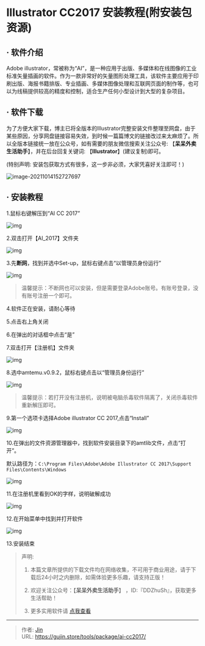 # Illustrator CC2017 安装教程(附安装包资源)


## · 软件介绍
Adobe illustrator，常被称为“AI”，是一种应用于出版、多媒体和在线图像的工业标准矢量插画的软件。作为一款非常好的矢量图形处理工具，该软件主要应用于印刷出版、海报书籍排版、专业插画、多媒体图像处理和互联网页面的制作等，也可以为线稿提供较高的精度和控制，适合生产任何小型设计到大型的复杂项目。

## · 软件下载
为了方便大家下载，博主已将全版本的Illustrator完整安装文件整理至网盘，由于某些原因，分享网盘链接容易失效，到时候一篇篇博文的链接改过来太麻烦了。所以全版本链接统一放在公众号，如有需要的朋友微信搜索关注公众号: 【**呆呆外卖生活助手**】，并在后台回复关键词: 【**Illustrator**】(建议复制)即可。

(特别声明: 安装包获取方式有很多，这一步非必须，大家凭喜好关注即可！)

![image-20211014152727697](https://img.gujin.store/img/image-20211014152727697.png)

## · 安装教程

1.鼠标右键解压到“AI CC 2017”

![img](https://img.gujin.store/img/v2-b703fae9ee167e95beb3d7f5873dee44_720w.png)

2.双击打开【AI_2017】文件夹

![img](https://img.gujin.store/img/v2-ee69eb080f3874b3cde89b09343ce67f_720w.png)



3.先**断网**，找到并选中Set-up，鼠标右键点击“以管理员身份运行”

![img](https://img.gujin.store/img/v2-b0e0e3f34421cec5d8924041a0b16242_720w.png)

> 温馨提示：不断网也可以安装，但是需要登录Adobe账号。有账号登录，没有账号注册一个即可。

4.软件正在安装，请耐心等待

5.点击右上角关闭

6.在弹出的对话框中点击“是”



7.双击打开【注册机】文件夹

![img](https://img.gujin.store/img/v2-c69d67d83fa6ab70f8fed709aa63503d_720w.png)

8.选中amtemu.v0.9.2，鼠标右键点击以“管理员身份运行”

![img](https://img.gujin.store/img/v2-66c4cc0cc1d923e70ba6f1c9b48ce199_720w.png)

> 温馨提示：若打开没有注册机，说明被电脑杀毒软件隔离了，关闭杀毒软件重新解压即可。

9.第一个选项卡选择Adobe illustrator CC 2017,点击“Install”

![img](https://img.gujin.store/img/v2-cc9f73dfcafbb00a573ebbb94b663d6a_720w.png)

10.在弹出的文件资源管理器中，找到软件安装目录下的amtlib文件，点击“打开”。

默认路径为：`C:\Program Files\Adobe\Adobe Illustrator CC 2017\Support Files\Contents\Windows`

![img](https://img.gujin.store/img/v2-caa629a891f2bd57da6f810ce0418d05_720w.png)

11.在注册机里看到OK的字样，说明破解成功

![img](https://img.gujin.store/img/v2-99004ce61ac16d7f9de41cd6024f3ba5_720w.png)

12.在开始菜单中找到并打开软件

![img](https://img.gujin.store/img/v2-bdc942688e4df03396a6a45f28a7b581_720w.png)

13.安装结束




> 声明: 
>
> 1. 本篇文章所提供的下载文件均在网络收集，不可用于商业用途，请于下载后24小时之内删除，如需体验更多乐趣，请支持正版！
>
> 2. 欢迎关注公众号：【**呆呆外卖生活助手**】 ，ID:『DDZhuSh』，获取更多生活帮助！
>
> 3. 更多实用软件请  [点我查看](/tools)


---

> 作者: [Jin](https://img.gujin.store/img/favicon.ico)  
> URL: https://gujin.store/tools/package/ai-cc2017/  

